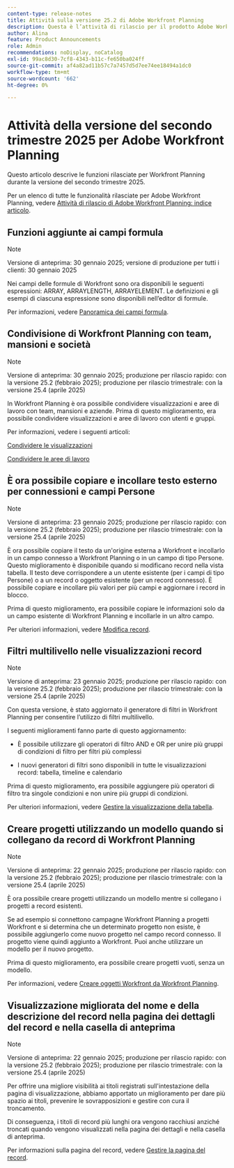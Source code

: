 ```yaml
---
content-type: release-notes
title: Attività sulla versione 25.2 di Adobe Workfront Planning
description: Questa è l’attività di rilascio per il prodotto Adobe Workfront Planning per il secondo trimestre 2025.
author: Alina
feature: Product Announcements
role: Admin
recommendations: noDisplay, noCatalog
exl-id: 99ac8d30-7cf8-4343-b11c-fe650ba024ff
source-git-commit: af4a82ad11b57c7a7457d5d7ee74ee18494a1dc0
workflow-type: tm+mt
source-wordcount: '662'
ht-degree: 0%

---
```


# Attività della versione del secondo trimestre 2025 per Adobe Workfront Planning

Questo articolo descrive le funzioni rilasciate per Workfront Planning durante la versione del secondo trimestre 2025.

<!--keep the sentence below for all future quarterly release pages-->

Per un elenco di tutte le funzionalità rilasciate per Adobe Workfront Planning, vedere [Attività di rilascio di Adobe Workfront Planning: indice articolo](/help/quicksilver/product-announcements/product-releases/planning-release-activity/planning-release-activity-article-index.md).

## Funzioni aggiunte ai campi formula

>[!NOTE]
>
>Versione di anteprima: 30 gennaio 2025; versione di produzione per tutti i clienti: 30 gennaio 2025

Nei campi delle formule di Workfront sono ora disponibili le seguenti espressioni: ARRAY, ARRAYLENGTH, ARRAYELEMENT. Le definizioni e gli esempi di ciascuna espressione sono disponibili nell’editor di formule.

Per informazioni, vedere [Panoramica dei campi formula](/help/quicksilver/planning/fields/formula-fields.md).

<!--## Real-time presence indicators in a record's details preview or page

>[!NOTE]
>
>Preview release: January 30, 2025; Production for fast release: With the 25.2 release (February 2025); Production for quarterly release: With the 25.4 release (April 2025)

To understand what information is edited by other users when working in a record's preview or details page, we have introduced real-time presence indicators for this area of Workfront Planning.

The field edited by another user will now be highlighted, and other users' avatars will be visible to you in the upper-right corner of the preview or details page.

For information, see [Edit records](/help/quicksilver/planning/records/edit-records.md).-->

## Condivisione di Workfront Planning con team, mansioni e società

>[!NOTE]
>
>Versione di anteprima: 30 gennaio 2025; produzione per rilascio rapido: con la versione 25.2 (febbraio 2025); produzione per rilascio trimestrale: con la versione 25.4 (aprile 2025)

In Workfront Planning è ora possibile condividere visualizzazioni e aree di lavoro con team, mansioni e aziende. Prima di questo miglioramento, era possibile condividere visualizzazioni e aree di lavoro con utenti e gruppi.

Per informazioni, vedere i seguenti articoli:

[Condividere le visualizzazioni](/help/quicksilver/planning/access/share-views.md)

[Condividere le aree di lavoro](/help/quicksilver/planning/access/share-workspaces.md)

## È ora possibile copiare e incollare testo esterno per connessioni e campi Persone

>[!NOTE]
>
>Versione di anteprima: 23 gennaio 2025; produzione per rilascio rapido: con la versione 25.2 (febbraio 2025); produzione per rilascio trimestrale: con la versione 25.4 (aprile 2025)

È ora possibile copiare il testo da un&#39;origine esterna a Workfront e incollarlo in un campo connesso a Workfront Planning o in un campo di tipo Persone. Questo miglioramento è disponibile quando si modificano record nella vista tabella.  Il testo deve corrispondere a un utente esistente (per i campi di tipo Persone) o a un record o oggetto esistente (per un record connesso). È possibile copiare e incollare più valori per più campi e aggiornare i record in blocco.

Prima di questo miglioramento, era possibile copiare le informazioni solo da un campo esistente di Workfront Planning e incollarle in un altro campo.

Per ulteriori informazioni, vedere [Modifica record](/help/quicksilver/planning/records/edit-records.md).

## Filtri multilivello nelle visualizzazioni record

>[!NOTE]
>
>Versione di anteprima: 23 gennaio 2025; produzione per rilascio rapido: con la versione 25.2 (febbraio 2025); produzione per rilascio trimestrale: con la versione 25.4 (aprile 2025)

Con questa versione, è stato aggiornato il generatore di filtri in Workfront Planning per consentire l’utilizzo di filtri multilivello.

I seguenti miglioramenti fanno parte di questo aggiornamento:

* È possibile utilizzare gli operatori di filtro AND e OR per unire più gruppi di condizioni di filtro per filtri più complessi

* I nuovi generatori di filtri sono disponibili in tutte le visualizzazioni record: tabella, timeline e calendario

Prima di questo miglioramento, era possibile aggiungere più operatori di filtro tra singole condizioni e non unire più gruppi di condizioni.

Per ulteriori informazioni, vedere [Gestire la visualizzazione della tabella](/help/quicksilver/planning/views/manage-the-table-view.md).

## Creare progetti utilizzando un modello quando si collegano da record di Workfront Planning

>[!NOTE]
>
>Versione di anteprima: 22 gennaio 2025; produzione per rilascio rapido: con la versione 25.2 (febbraio 2025); produzione per rilascio trimestrale: con la versione 25.4 (aprile 2025)

È ora possibile creare progetti utilizzando un modello mentre si collegano i progetti a record esistenti.

Se ad esempio si connettono campagne Workfront Planning a progetti Workfront e si determina che un determinato progetto non esiste, è possibile aggiungerlo come nuovo progetto nel campo record connesso. Il progetto viene quindi aggiunto a Workfront. Puoi anche utilizzare un modello per il nuovo progetto.

Prima di questo miglioramento, era possibile creare progetti vuoti, senza un modello.

Per informazioni, vedere [Creare oggetti Workfront da Workfront Planning](/help/quicksilver/planning/records/create-workfront-objects-from-workfront-planning.md).

## Visualizzazione migliorata del nome e della descrizione del record nella pagina dei dettagli del record e nella casella di anteprima

>[!NOTE]
>
>Versione di anteprima: 22 gennaio 2025; produzione per rilascio rapido: con la versione 25.2 (febbraio 2025); produzione per rilascio trimestrale: con la versione 25.4 (aprile 2025)

Per offrire una migliore visibilità ai titoli registrati sull&#39;intestazione della pagina di visualizzazione, abbiamo apportato un miglioramento per dare più spazio ai titoli, prevenire le sovrapposizioni e gestire con cura il troncamento.

Di conseguenza, i titoli di record più lunghi ora vengono racchiusi anziché troncati quando vengono visualizzati nella pagina dei dettagli e nella casella di anteprima.

Per informazioni sulla pagina del record, vedere [Gestire la pagina del record](/help/quicksilver/planning/records/manage-the-record-page.md).
